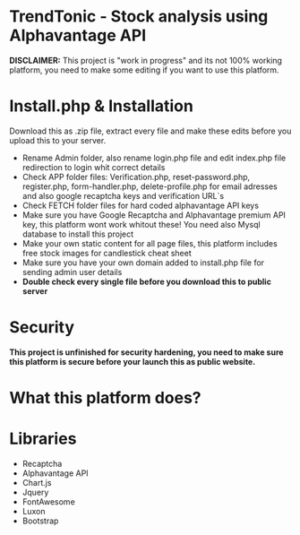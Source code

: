 # TrendTonic - Stock analysis using Alphavantage API 
**DISCLAIMER:** This project is "work in progress" and its not 100% working platform, you need to make some editing if you want to use this platform. 

# Install.php & Installation
Download this as .zip file, extract every file and make these edits before you upload this to your server. 
- Rename Admin folder, also rename login.php file and edit index.php file redirection to login whit correct details
- Check APP folder files: Verification.php, reset-password.php, register.php, form-handler.php, delete-profile.php for email adresses and also google recaptcha keys and verification URL`s
- Check FETCH folder files for hard coded alphavantage API keys
- Make sure you have Google Recaptcha and Alphavantage premium API key, this platform wont work whitout these! You need also Mysql database to install this project
- Make your own static content for all page files, this platform includes free stock images for candlestick cheat sheet
- Make sure you have your own domain added to install.php file for sending admin user details
- **Double check every single file before you download this to public server**

# Security
**This project is unfinished for security hardening, you need to make sure this platform is secure before your launch this as public website.**

# What this platform does?


# Libraries
- Recaptcha
- Alphavantage API
- Chart.js
- Jquery
- FontAwesome
- Luxon
- Bootstrap
